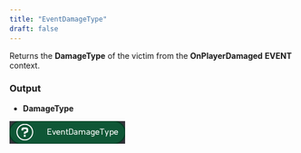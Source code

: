 ```yaml
---
title: "EventDamageType"
draft: false
---
```

Returns the **DamageType** of the victim from the **OnPlayerDamaged** **EVENT** context.
### Output
-   **DamageType**

![EventDamageType](https://raw.githubusercontent.com/battlefield-portal-community/Image-CDN/main/portal_blocks/EventDamageType.png)